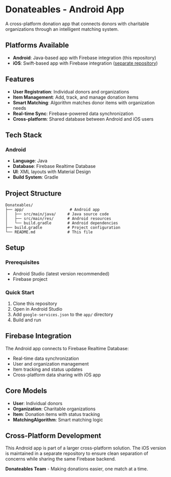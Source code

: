 # Donateables - Android App

A cross-platform donation app that connects donors with charitable organizations through an intelligent matching system.

## Platforms Available

- **Android**: Java-based app with Firebase integration (this repository)
- **iOS**: Swift-based app with Firebase integration ([separate repository](https://github.com/your-username/donateables-ios))

## Features

- **User Registration**: Individual donors and organizations
- **Item Management**: Add, track, and manage donation items
- **Smart Matching**: Algorithm matches donor items with organization needs
- **Real-time Sync**: Firebase-powered data synchronization
- **Cross-platform**: Shared database between Android and iOS users

## Tech Stack

### Android
- **Language**: Java
- **Database**: Firebase Realtime Database
- **UI**: XML layouts with Material Design
- **Build System**: Gradle

## Project Structure

```
Donateables/
├── app/                    # Android app
│   ├── src/main/java/     # Java source code
│   ├── src/main/res/      # Android resources
│   └── build.gradle       # Android dependencies
├── build.gradle           # Project configuration
└── README.md              # This file
```

## Setup

### Prerequisites
- Android Studio (latest version recommended)
- Firebase project

### Quick Start
1. Clone this repository
2. Open in Android Studio
3. Add `google-services.json` to the `app/` directory
4. Build and run

## Firebase Integration

The Android app connects to Firebase Realtime Database:
- Real-time data synchronization
- User and organization management
- Item tracking and status updates
- Cross-platform data sharing with iOS app

## Core Models

- **User**: Individual donors
- **Organization**: Charitable organizations  
- **Item**: Donation items with status tracking
- **MatchingAlgorithm**: Smart matching logic

## Cross-Platform Development

This Android app is part of a larger cross-platform solution. The iOS version is maintained in a separate repository to ensure clean separation of concerns while sharing the same Firebase backend.

**Donateables Team** - Making donations easier, one match at a time. 